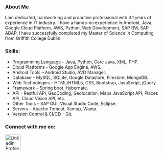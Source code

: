 ### About Me

I am dedicated, hardworking and proactive professional with 3.1 years of experience in IT industry. I have a hands-on experience in Android, Java, Google Cloud Platform, AWS, Python, Web Development, SAP BW, SAP ABAP. I have successfully completed my Master of Science in Computing from Griffith College Dublin.

### Skills:

<!-- UL -->
* Programming Language – Java, Python, Core Java, XML, PHP.
* Cloud Platforms - Google App Engine, AWS.
* Android Tools – Android Studio, AVD Manager.
* Database – MySQL, SQLite, Google Datastore, Firestore, MongoDB.
* Web Technologies – HTML/HTML5, CSS, Bootstrap, JavaScript, jQuery.
* Framework – Spring boot, Hybernate.
* API – Restful API, GeoCoding, Geolocation, Maps JavaScript API, Places API, Cloud Vision API, etc.
* Other Tools – SAP GUI, Visual Studio Code, Eclipse.
* Servers – Apache Tomcat, Xampp, Wamp.
* Version Control & CI/CD – Git.

### Connect with me on:

[<img align="center" alt="Linkedin Profile" width="50px" src="https://cdn.jsdelivr.net/npm/simple-icons@v3/icons/linkedin.svg" />][linkedin]

[linkedin]: https://www.linkedin.com/in/riddhish-bharadva-b94848b6/
